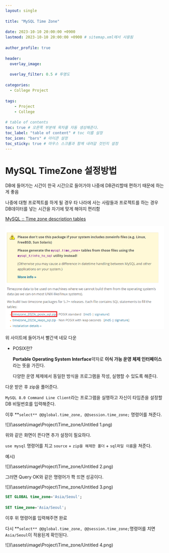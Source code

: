 ```yaml
---
layout: single

title: "MySQL Time Zone"

date: 2023-10-10 20:00:00 +0900
lastmod: 2023-10-10 20:00:00 +0900 # sitemap.xml에서 사용됨

author_profile: true

header:
  overlay_image: 

  overlay_filter: 0.5 # 투명도

categories: 
  - College Project

tags: 
    - Project
    - College

# table of contents
toc: true # 오른쪽 부분에 목차를 자동 생성해준다.
toc_label: "table of content" # toc 이름 설정
toc_icon: "bars" # 아이콘 설정
toc_sticky: true # 마우스 스크롤과 함께 내려갈 것인지 설정
---
```

# MySQL TimeZone 설정방법

DB에 들어가는 시간이 한국 시간으로 들어가야 나중에 DB관리할때 편하기 때문에 하는게 좋음

나중에 대형 프로젝트를 하게 될 경우 타 나라에 사는 사람들과 프로젝트를 하는 경우 DB데이터를 넣는 시간을 자기에 맞게 해야지 편리함

[MySQL :: Time zone description tables](https://dev.mysql.com/downloads/timezones.html)

![](\assets\image\Project\Time_zone/Untitled.png)

위 사이트에 들어가서 빨간색 네모 다운

- POSIX란?
    
    **Portable Operating System Interface**약자로 **이식 가능 운영 체제 인터페이스**라는 뜻을 가진다.
    
    다양한 운영 체제에서 동일한 방식을 프로그램을 작성, 실행할 수 있도록 해준다.
    

다운 받은 후 zip을 풀어준다.

`MySQL 8.0 Command Line Client`라는 프로그램을 실행하고 자신이 타임존을 설정할 DB 비밀번호를 입력해준다.

이후 **`select** @@global.time_zone, @@session.time_zone;` 명령어를 쳐준다.

![](\assets\image\Project\Time_zone/Untitled 1.png)

위와 같은 화면이 뜬다면 추가 설정이 필요하다.

`use mysql` 명령어를 치고 `source` + `zip을 해제한 폴더` + `sql파일 이름`을 쳐준다.

예시) 

![](\assets\image\Project\Time_zone/Untitled 2.png)

그러면 Query OK와 같은 명령어가 쫙 뜨면 성공이다.

![](\assets\image\Project\Time_zone/Untitled 3.png)

```sql
SET GLOBAL time_zone='Asia/Seoul';

SET time_zone='Asia/Seoul';
```

이후 위 명령어를 입력해주면 완료

다시 **`select** @@global.time_zone, @@session.time_zone;`명령어를 치면 `Asia/Seoul`이 적용된게 확인된다.

![](\assets\image\Project\Time_zone/Untitled 4.png)